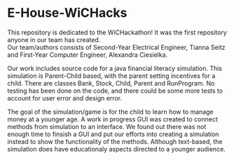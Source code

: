 # E-House-WiCHacks
This repository is dedicated to the WiCHackathon! It was the first repository anyone in our team has created.  
Our team/authors consists of Second-Year Electrical Engineer, Tianna Seitz and First-Year Computer Engineer, Alexandra Ciesielka.

Our work includes source code for a java financial literacy simulation. This simulation is Parent-Child based, with the parent setting incentives for a child.
There are classes Bank, Stock, Child, Parent and RunProgram. No testing has been done on the code, and there could be some more tests to account for user
error and design error. 

The goal of the simulation/game is for the child to learn how to manage money at a younger age. A work in progress GUI was created to connect methods from 
simulation to an interface. We found out there was not enough time to finsish a GUI and put our efforts into creating a simulation instead to show the
functionality of the methods. Although text-based, the simulation does have educationaly aspects directed to a younger audience. 
